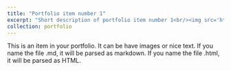 ```yaml
---
title: "Portfolio item number 1"
excerpt: "Short description of portfolio item number 1<br/><img src='https://brainpower233.github.io/academicpage///images/paper1Fig1.jpg'>"
collection: portfolio
---
```


This is an item in your portfolio. It can be have images or nice text. If you name the file .md, it will be parsed as markdown. If you name the file .html, it will be parsed as HTML. 
